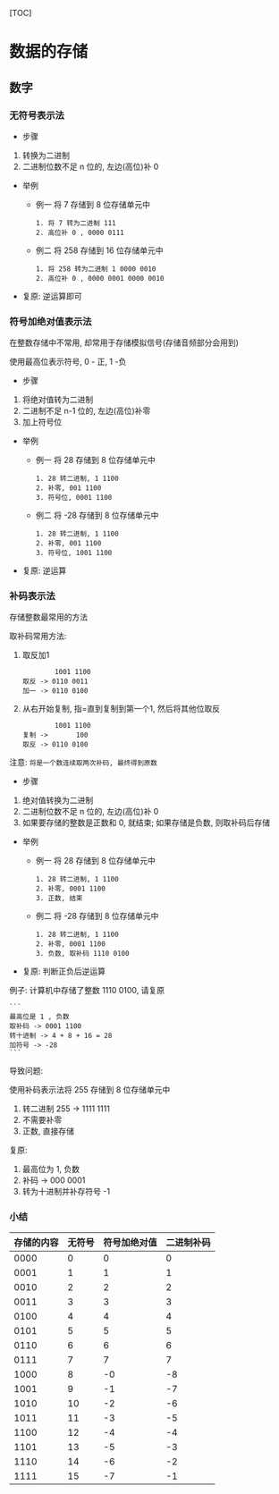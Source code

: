 [TOC]
# 数据的存储

## 数字

### 无符号表示法

- 步骤

1. 转换为二进制
2. 二进制位数不足 n 位的, 左边(高位)补 0

- 举例

    - 例一 将 7 存储到 8 位存储单元中
        ```
        1. 将 7 转为二进制 111
        2. 高位补 0 , 0000 0111
        ```
    - 例二 将 258 存储到 16 位存储单元中
        ```
        1. 将 258 转为二进制 1 0000 0010
        2. 高位补 0 , 0000 0001 0000 0010
        ```
    
- 复原: 逆运算即可

### 符号加绝对值表示法

在整数存储中不常用, 却常用于存储模拟信号(存储音频部分会用到)

使用最高位表示符号, 0 - 正, 1 -负

- 步骤

1. 将绝对值转为二进制
2. 二进制不足 n-1 位的, 左边(高位)补零
3. 加上符号位

- 举例
    - 例一 将 28 存储到 8 位存储单元中
        ```
        1. 28 转二进制, 1 1100
        2. 补零, 001 1100
        3. 符号位, 0001 1100
        ```
    - 例二 将 -28 存储到 8 位存储单元中
        ```
        1. 28 转二进制, 1 1100
        2. 补零, 001 1100
        3. 符号位, 1001 1100
        ```

- 复原: 逆运算

### 补码表示法

存储整数最常用的方法

取补码常用方法:

1. 取反加1
    ```
            1001 1100
    取反 -> 0110 0011
    加一 -> 0110 0100
    ```
2. 从右开始复制, 指=直到复制到第一个1, 然后将其他位取反
    ```
            1001 1100
    复制 ->       100
    取反 -> 0110 0100
    ```

注意: `将是一个数连续取两次补码, 最终得到原数`

- 步骤

1. 绝对值转换为二进制
2. 二进制位数不足 n 位的, 左边(高位)补 0
3. 如果要存储的整数是正数和 0, 就结束; 如果存储是负数, 则取补码后存储

- 举例
    - 例一 将 28 存储到 8 位存储单元中
        ```
        1. 28 转二进制, 1 1100
        2. 补零, 0001 1100
        3. 正数, 结束
        ```
    - 例二 将 -28 存储到 8 位存储单元中
        ```
        1. 28 转二进制, 1 1100
        2. 补零, 0001 1100
        3. 负数, 取补码 1110 0100
        ```

- 复原: 判断正负后逆运算

例子: 计算机中存储了整数 1110 0100, 请复原

    ```
    最高位是 1 , 负数
    取补码 -> 0001 1100
    转十进制 -> 4 + 8 + 16 = 28
    加符号 -> -28
    ```

导致问题: 

使用补码表示法将 255 存储到 8 位存储单元中

1. 转二进制 255 -> 1111 1111
2. 不需要补零
3. 正数, 直接存储

复原:

1. 最高位为 1, 负数
2. 补码 -> 000 0001
3. 转为十进制并补存符号 -1

### 小结

存储的内容|无符号|符号加绝对值|二进制补码
-|-|-|-
0000|0|0|0
0001|1|1|1
0010|2|2|2
0011|3|3|3
0100|4|4|4
0101|5|5|5
0110|6|6|6
0111|7|7|7
1000|8|-0|-8
1001|9|-1|-7
1010|10|-2|-6
1011|11|-3|-5
1100|12|-4|-4
1101|13|-5|-3
1110|14|-6|-2
1111|15|-7|-1